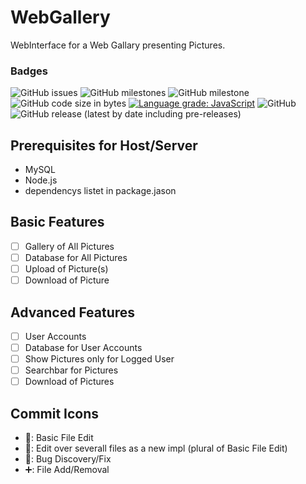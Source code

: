 # WebGallery
WebInterface for a Web Gallary presenting Pictures.
### Badges
![GitHub issues](https://img.shields.io/github/issues/CookAperture/WebGallery&style=flat-square) 
![GitHub milestones](https://img.shields.io/github/milestones/open/CookAperture/WebGallery?color=yellow&style=flat-square)
![GitHub milestone](https://img.shields.io/github/milestones/progress-percent/CookAperture/WebGallery/1&style=flat-square)
![GitHub code size in bytes](https://img.shields.io/github/languages/code-size/CookAperture/WebGallery&style=flat-square)
[![Language grade: JavaScript](https://img.shields.io/lgtm/grade/javascript/g/CookAperture/WebGallery.svg?logo=lgtm&logoWidth=18)](https://lgtm.com/projects/g/CookAperture/WebGallery/context:javascript&style=flat-square)
![GitHub](https://img.shields.io/github/license/CookAperture/WebGallery&style=flat-square)
![GitHub release (latest by date including pre-releases)](https://img.shields.io/github/v/release/CookAperture/WebGallery?color=lightgreen&include_prereleases&style=flat-square)

## Prerequisites for Host/Server
- MySQL
- Node.js
- dependencys listet in package.jason

## Basic Features
- [ ] Gallery of All Pictures
- [ ] Database for All Pictures
- [ ] Upload of Picture(s)
- [ ] Download of Picture

## Advanced Features
- [ ] User Accounts
- [ ] Database for User Accounts
- [ ] Show Pictures only for Logged User
- [ ] Searchbar for Pictures
- [ ] Download of Pictures

## Commit Icons
- 📝: Basic File Edit
- 🔧: Edit over severall files as a new impl (plural of Basic File Edit)
- 🐞: Bug Discovery/Fix
- ➕: File Add/Removal

